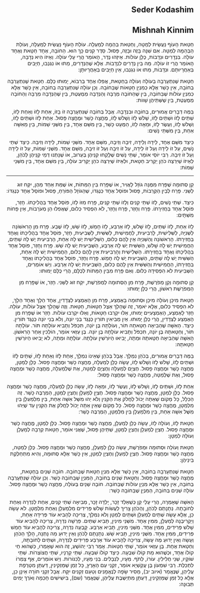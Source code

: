 <h2 dir='rtl'>Seder Kodashim</h2>
<h2 dir='rtl'>Mishnah Kinnim</h2>
<p dir='rtl'>חַטַּאת הָעוֹף נַעֲשֵׂית לְמַטָּה, וְחַטַּאת בְּהֵמָה לְמַעְלָה. עוֹלַת הָעוֹף נַעֲשֵׂית לְמַעְלָה, וְעוֹלַת הַבְּהֵמָה לְמַטָּה. אִם שִׁנָּה בָּזֶה וּבָזֶה, פָּסוּל. סֵדֶר קִנִּים כָּךְ הוּא. הַחוֹבָה, אֶחָד חַטָּאת וְאֶחָד עוֹלָה. בִּנְדָרִים וּנְדָבוֹת, כֻּלָּן עוֹלוֹת. אֵיזֶהוּ נֶדֶר, הָאוֹמֵר הֲרֵי עָלַי עוֹלָה. וְאֵיזוֹ הִיא נְדָבָה, הָאוֹמֵר הֲרֵי זוֹ עוֹלָה. מַה בֵּין נְדָרִים לִנְדָבוֹת. אֶלָּא שֶׁהַנְּדָרִים, מֵתוּ אוֹ נִגְנְבוּ, חַיָּבִים בְּאַחֲרָיוּתָם. וּנְדָבוֹת, מֵתוּ אוֹ נִגְנְבוּ, אֵין חַיָּבִים בְּאַחֲרָיוּתָן:</p>
<p dir='rtl'>חַטָּאת שֶׁנִּתְעָרְבָה בְעוֹלָה וְעוֹלָה בְחַטָּאת, אֲפִלּוּ אֶחָד בְּרִבּוֹא, יָמוּתוּ כֻלָּם. חַטָּאת שֶׁנִּתְעָרְבָה בְחוֹבָה, אֵין כָּשֵׁר אֶלָּא כְמִנְיַן חַטָּאוֹת שֶׁבַּחוֹבָה. וְכֵן עוֹלָה שֶׁנִּתְעָרְבָה בְחוֹבָה, אֵין כָּשֵׁר אֶלָּא כְמִנְיַן עוֹלוֹת שֶׁבַּחוֹבָה, בֵּין שֶׁהַחוֹבָה מְרֻבָּה וְהַנְּדָבָה מְמֻעֶטֶת, בֵּין שֶׁהַנְּדָבָה מְרֻבָּה וְהַחוֹבָה מְמֻעֶטֶת, בֵּין שֶׁשְּׁתֵּיהֶן שָׁווֹת:</p>
<p dir='rtl'>בַּמֶּה דְבָרִים אֲמוּרִים, בְּחוֹבָה וּבִנְדָבָה. אֲבָל בְּחוֹבָה שֶׁנִּתְעָרְבָה זוֹ בָזוֹ, אַחַת לָזוֹ וְאַחַת לָזוֹ, שְׁתַּיִם לָזוֹ וּשְׁתַּיִם לָזוֹ, שָׁלשׁ לָזוֹ וְשָׁלשׁ לָזוֹ, מֶחֱצָה כָּשֵׁר וּמֶחֱצָה פָּסוּל. אַחַת לָזוֹ וּשְׁתַּיִם לָזוֹ, וְשָׁלשׁ לָזוֹ, וְעֶשֶׂר לָזוֹ, וּמֵאָה לָזוֹ, הַמֻּעָט כָּשֵׁר, בֵּין מִשֵּׁם אֶחָד, בֵּין מִשְּׁנֵי שֵׁמוֹת, בֵּין מֵאִשָּׁה אַחַת, בֵּין מִשְּׁתֵּי נָשִׁים:</p>
<p dir='rtl'>כֵּיצַד מִשֵּׁם אֶחָד, לֵידָה וְלֵידָה, זִיבָה וְזִיבָה, מִשֵּׁם אֶחָד. מִשְּׁנֵי שֵׁמוֹת, לֵידָה וְזִיבָה. כֵּיצַד שְׁתֵּי נָשִׁים, עַל זוֹ לֵידָה וְעַל זוֹ לֵידָה, עַל זוֹ זִיבָה וְעַל זוֹ זִיבָה, מִשֵּׁם אֶחָד. מִשְּׁנֵי שֵׁמוֹת, עַל זוֹ לֵידָה וְעַל זוֹ זִיבָה. רַבִּי יוֹסֵי אוֹמֵר, שְׁתֵּי נָשִׁים שֶׁלָּקְחוּ קִנֵּיהֶן בְּעֵרוּב, אוֹ שֶׁנָּתְנוּ דְמֵי קִנֵּיהֶן לַכֹּהֵן, לְאֵיזוֹ שֶׁיִּרְצֶה כֹהֵן יַקְרִיב חַטָּאת, וּלְאֵיזוֹ שֶׁיִּרְצֶה כֹהֵן יַקְרִיב עוֹלָה, בֵּין מִשֵּׁם אֶחָד, בֵּין מִשְּׁנֵי שֵׁמוֹת:</p>

---

<p dir='rtl'>קֵן סְתוּמָה שֶׁפָּרַח מִמֶּנָּה גוֹזָל לָאֲוִיר, אוֹ שֶׁפָּרַח בֵּין הַמֵּתוֹת, אוֹ שֶׁמֵּת אַחַד מֵהֶן, יִקַּח זוּג לַשֵּׁנִי. פָּרַח לְבֵין הַקְּרֵבוֹת, פָּסוּל וּפוֹסֵל אֶחָד כְּנֶגְדּוֹ, שֶׁהַגּוֹזָל הַפּוֹרֵחַ, פָּסוּל וּפוֹסֵל אֶחָד כְּנֶגְדּוֹ:</p>
<p dir='rtl'>כֵּיצַד. שְׁתֵּי נָשִׁים, לָזוֹ שְׁתֵּי קִנִּים וְלָזוֹ שְׁתֵּי קִנִּים, פָּרַח מִזּוֹ לָזוֹ, פּוֹסֵל אֶחָד בַּהֲלִיכָתוֹ. חָזַר, פּוֹסֵל אֶחָד בַּחֲזִירָתוֹ. פָּרַח וְחָזַר, פָּרַח וְחָזַר, לֹא הִפְסִיד כְּלוּם, שֶׁאֲפִלּוּ הֵן מְעֹרָבוֹת, אֵין פָּחוֹת מִשְּׁתָּיִם:</p>
<p dir='rtl'>לָזוֹ אַחַת, לָזוֹ שְׁתַּיִם, לָזוֹ שָׁלשׁ, לָזוֹ אַרְבַּע, לָזוֹ חָמֵשׁ, לָזוֹ שֵׁשׁ, לָזוֹ שֶׁבַע. פָּרַח מִן הָרִאשׁוֹנָה לַשְּׁנִיָּה, לַשְּׁלִישִׁית, לָרְבִיעִית, לַחֲמִישִׁית, לַשִּׁשִּׁית, לַשְּׁבִיעִית, חָזַר, פּוֹסֵל אֶחָד בַּהֲלִיכָתוֹ וְאֶחָד בַּחֲזִירָתוֹ. הָרִאשׁוֹנָה וְהַשְּׁנִיָּה אֵין לָהֶם כְּלוּם, הַשְּׁלִישִׁית יֶשׁ לָהּ אַחַת, הָרְבִיעִית יֶשׁ לָהּ שְׁתַּיִם, הַחֲמִישִׁית יֶשׁ לָהּ שָׁלשׁ, הַשִּׁשִּׁית יֶשׁ לָהּ אַרְבַּע, הַשְּׁבִיעִית יֶשׁ לָהּ שֵׁשׁ. פָּרַח וְחָזַר, פּוֹסֵל אֶחָד בַּהֲלִיכָתוֹ וְאֶחָד בַּחֲזִירָתוֹ. הַשְּׁלִישִׁית וְהָרְבִיעִית אֵין לָהֶם כְּלוּם, הַחֲמִישִׁית יֶשׁ לָהּ אַחַת, הַשִּׁשִּׁית יֶשׁ לָהּ שְׁתַּיִם, הַשְּׁבִיעִית יֶשׁ לָהּ חָמֵשׁ. פָּרַח וְחָזַר, פּוֹסֵל אֶחָד בַּהֲלִיכָתוֹ וְאֶחָד בַּחֲזִירָתוֹ, הַחֲמִישִׁית וְהַשִּׁשִּׁית אֵין לָהֶם כְּלוּם, הַשְּׁבִיעִית יֶשׁ לָהּ אַרְבַּע. וְיֵשׁ אוֹמְרִים, הַשְּׁבִיעִית לֹא הִפְסִידָה כְלוּם. וְאִם פָּרַח מִבֵּין הַמֵּתוֹת לְכֻלָּם, הֲרֵי כֻלָּם יָמוּתוּ:</p>
<p dir='rtl'>קֵן סְתוּמָה וְקֵן מְפֹרֶשֶׁת, פָּרַח מִן הַסְּתוּמָה לַמְפֹרֶשֶׁת, יִקַּח זוּג לַשֵּׁנִי. חָזַר, אוֹ שֶׁפָּרַח מִן הַמְפֹרֶשֶׁת רִאשׁוֹן, הֲרֵי כֻלָּן יָמוּתוּ:</p>
<p dir='rtl'>חַטָּאת מִיכָּן וְעוֹלָה מִיכָּן וּסְתוּמָה בָאֶמְצַע, פָּרַח מִן הָאֶמְצַע לַצְּדָדִין, אֶחָד הֵלָךְ וְאֶחָד הֵלָךְ, לֹא הִפְסִיד כְּלוּם, אֶלָּא יֹאמַר, זֶה שֶׁהָלַךְ אֵצֶל חַטָּאוֹת, חַטָּאת. וְזֶה שֶׁהָלַךְ אֵצֶל עוֹלוֹת, עוֹלָה. חָזַר לָאֶמְצַע, הָאֶמְצָעִיִּים יָמוּתוּ, אֵלּוּ יִקְרְבוּ חַטָּאוֹת, וְאֵלּוּ יִקְרְבוּ עוֹלוֹת. חָזַר אוֹ שֶׁפָּרַח מִן הָאֶמְצַע לַצְּדָדִין, הֲרֵי כֻלָּן יָמוּתוּ. אֵין מְבִיאִין תּוֹרִין כְּנֶגֶד בְּנֵי יוֹנָה, וְלֹא בְנֵי יוֹנָה כְּנֶגֶד תּוֹרִין. כֵּיצַד. הָאִשָּׁה שֶׁהֵבִיאָה חַטָּאתָהּ תּוֹר, וְעוֹלָתָהּ בֶּן יוֹנָה, תִּכְפֹּל וְתָבִיא עוֹלָתָהּ תּוֹר. עוֹלָתָהּ תּוֹר, וְחַטָּאתָהּ בֶּן יוֹנָה, תִּכְפֹּל וְתָבִיא עוֹלָתָהּ בֶּן יוֹנָה. בֶּן עַזַּאי אוֹמֵר, הוֹלְכִין אַחַר הָרִאשׁוֹן. הָאִשָּׁה שֶׁהֵבִיאָה חַטָּאתָהּ וּמֵתָה, יָבִיאוּ הַיּוֹרְשִׁין עוֹלָתָהּ. עוֹלָתָהּ וּמֵתָה, לֹא יָבִיאוּ הַיּוֹרְשִׁין חַטָּאתָהּ:</p>
<p dir='rtl'>בַּמֶּה דְבָרִים אֲמוּרִים, בְּכֹהֵן נִמְלָךְ. אֲבָל בְּכֹהֵן שֶׁאֵינוֹ נִמְלָךְ, אַחַת לָזוֹ וְאַחַת לָזוֹ, שְׁתַּיִם לָזוֹ וּשְׁתַּיִם לָזוֹ, שָׁלשׁ לָזוֹ וְשָׁלשׁ לָזוֹ, עָשָׂה כֻלָּן לְמַעְלָה, מֶחֱצָה כָשֵׁר וּמֶחֱצָה פָסוּל. כֻּלָּן לְמַטָּן, מֶחֱצָה כָשֵׁר וּמֶחֱצָה פָסוּל. חֶצְיָם לְמַעְלָה וְחֶצְיָם לְמַטָּה, אֶת שֶׁלְּמַעְלָה, מֶחֱצָה כָשֵׁר וּמֶחֱצָה פָסוּל, וְאֶת שֶׁלְּמַטָּה, מֶחֱצָה כָשֵׁר וּמֶחֱצָה פָסוּל:</p>
<p dir='rtl'>אַחַת לָזוֹ, וּשְׁתַּיִם לָזוֹ, וְשָׁלשׁ לָזוֹ, וְעֶשֶׂר לָזוֹ, וּמֵאָה לָזוֹ, עָשָׂה כֻלָּן לְמַעְלָה, מֶחֱצָה כָשֵׁר וּמֶחֱצָה פָסוּל. כֻּלָּן לְמַטָּן, מֶחֱצָה כָשֵׁר וּמֶחֱצָה פָסוּל. חֶצְיָן לְמַעְלָן וְחֶצְיָן לְמַטָּן, הַמְרֻבֶּה כָשֵׁר. זֶה הַכְּלָל, כָּל מָקוֹם שֶׁאַתָּה יָכוֹל לַחֲלֹק אֶת הַקִּנִּין וְלֹא יְהוּ מִשֶּׁל אִשָּׁה אַחַת, בֵּין מִלְמַעְלָן בֵּין מִלְּמַטָּן, מֶחֱצָה כָשֵׁר וּמֶחֱצָה פָסוּל. כָּל מָקוֹם שֶׁאֵין אַתָּה יָכוֹל לַחֲלֹק אֶת הַקִּנִּין עַד שֶׁיְּהוּ מִשֶּׁל אִשָּׁה אַחַת, בֵּין מִלְמַעְלָן בֵּין מִלְּמַטָּן, הַמְרֻבֶּה כָשֵׁר:</p>
<p dir='rtl'>חַטָּאת לָזוֹ, וְעוֹלָה לָזוֹ, עָשָׂה כֻלָּן לְמַעְלָן, מֶחֱצָה כָשֵׁר וּמֶחֱצָה פָסוּל. כֻּלָּן לְמַטָּן, מֱחֱצָה כָשֵׁר וּמֶחֱצָה פָסוּל. חֶצְיָן לְמַעְלָן וְחֶצְיָן לְמַטָּן, שְׁתֵּיהֶן פָּסוּל, שֶׁאֲנִי אוֹמֵר, חַטָּאת קְרֵבָה לְמַעְלָן וְעוֹלָה לְמַטָּן:</p>
<p dir='rtl'>חַטָּאת וְעוֹלָה וּסְתוּמָה וּמְפֹרֶשֶׁת, עָשָׂה כֻלָּן לְמַעְלָן, מֶחֱצָה כָשֵׁר וּמֶחֱצָה פָסוּל. כֻּלָּן לְמַטָּה, מֶחֱצָה כָשֵׁר וּמֶחֱצָה פָסוּל. חֶצְיָן לְמַעְלָן וְחֶצְיָן לְמַטָּן, אֵין כָּשֵׁר אֶלָּא סְתוּמָה, וְהִיא מִתְחַלֶּקֶת בֵּינֵיהֶן:</p>
<p dir='rtl'>חַטָּאת שֶׁנִּתְעָרְבָה בְחוֹבָה, אֵין כָּשֵׁר אֶלָּא מִנְיַן חַטָּאת שֶׁבַּחוֹבָה. חוֹבָה שְׁנַיִם בְּחַטָּאת, מֶחֱצָה כָשֵׁר וּמֶחֱצָה פָסוּל. וְחַטָּאת שְׁנַיִם בְּחוֹבָה, הַמִּנְיָן שֶׁבַּחוֹבָה כָּשֵׁר. וְכֵן עוֹלָה שֶׁנִּתְעָרְבָה בְחוֹבָה, אֵין כָּשֵׁר אֶלָּא מִנְיַן עוֹלוֹת שֶׁבַּחוֹבָה. חוֹבָה שְׁנַיִם בְּעוֹלָה, מֶחֱצָה כָשֵׁר וּמֶחֱצָה פָסוּל. עוֹלָה שְׁנַיִם בְּחוֹבָה, הַמִּנְיָן שֶׁבַּחוֹבָה כָּשֵׁר:</p>
<p dir='rtl'>הָאִשָּׁה שֶׁאָמְרָה, הֲרֵי עָלַי קֵן כְּשֶׁאֵלֵד זָכָר, יָלְדָה זָכָר, מְבִיאָה שְׁתֵּי קִנִּים, אַחַת לְנִדְרָהּ וְאַחַת לְחוֹבָתָהּ. נְתָנָתַם לַכֹּהֵן, וְהַכֹּהֵן צָרִיךְ לַעֲשׂוֹת שָׁלשׁ פְּרִידִים מִלְמַעְלָן וְאַחַת מִלְּמַטָּן. לֹא עָשָׂה כֵן, אֶלָּא עָשָׂה שְׁתַּיִם לְמַעְלָן וּשְׁתַּיִם לְמַטָּן וְלֹא נִמְלַךְ, צְרִיכָה לְהָבִיא עוֹד פְּרִידָה אַחַת, וְיַקְרִיבֶנָּה לְמַעְלָן, מִמִּין אֶחָד. מִשְּׁנֵי מִינִין, תָּבִיא שְׁתַּיִם. פֵּרְשָׁה נִדְרָהּ, צְרִיכָה לְהָבִיא עוֹד שָׁלשׁ פְּרִידִים, מִמִּין אֶחָד. מִשְּׁנֵי מִינִין, תָּבִיא אַרְבַּע. קָבְעָה נִדְרָהּ, צְרִיכָה לְהָבִיא עוֹד חָמֵשׁ פְּרִידִים, מִמִּין אֶחָד. מִשְּׁנֵי מִינִין, תָּבִיא שֵׁשׁ. נְתָנָתַם לַכֹּהֵן וְאֵין יָדוּעַ מַה נָּתְנָה, הָלַךְ הַכֹּהֵן וְעָשָׂה וְאֵין יָדוּעַ מֶה עָשָׂה, צְרִיכָה לְהָבִיא עוֹד אַרְבַּע פְּרִידִים לְנִדְרָהּ, וּשְׁתַּיִם לְחוֹבָתָהּ, וְחַטָּאת אֶחָת. בֶּן עַזַּאי אוֹמֵר, שְׁתֵּי חַטָּאוֹת. אָמַר רַבִּי יְהוֹשֻׁעַ, זֶה הוּא שֶׁאָמְרוּ, כְּשֶׁהוּא חַי קוֹלוֹ אֶחָד, וּכְשֶׁהוּא מֵת קוֹלוֹ שִׁבְעָה. כֵּיצַד קוֹלוֹ שִׁבְעָה. שְׁתֵּי קַרְנָיו, שְׁתֵּי חֲצוֹצְרוֹת. שְׁתֵּי שׁוֹקָיו, שְׁנֵי חֲלִילִין. עוֹרוֹ, לְתֹף. מֵעָיו, לִנְבָלִים. בְּנֵי מֵעָיו, לְכִנּוֹרוֹת. וְיֵשׁ אוֹמְרִים, אַף צַמְרוֹ לִתְכֵלֶת. רַבִּי שִׁמְעוֹן בֶּן עֲקַשְׁיָא אוֹמֵר, זִקְנֵי עַם הָאָרֶץ, כָּל זְמַן שֶׁמַּזְקִינִין, דַּעְתָּן מִטָּרֶפֶת עֲלֵיהֶן, שֶׁנֶּאֱמַר (איוב יב), מֵסִיר שָׂפָה לְנֶאֱמָנִים וְטַעַם זְקֵנִים יִקָּח. אֲבָל זִקְנֵי תוֹרָה אֵינָן כֵן, אֶלָּא כָל זְמַן שֶׁמַּזְקִינִין, דַּעְתָּן מִתְיַשֶּׁבֶת עֲלֵיהֶן, שֶׁנֶּאֱמַר (שם), בִּישִׁישִׁים חָכְמָה וְאֹרֶךְ יָמִים תְּבוּנָה:</p>